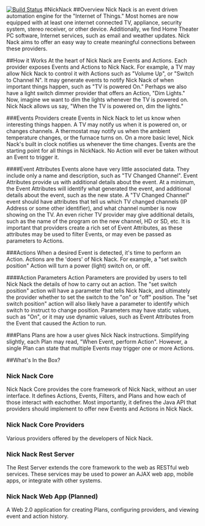 [![Build Status](https://drone.io/github.com/kmbulebu/NickNack/status.png)](https://drone.io/github.com/kmbulebu/NickNack/latest)
#NickNack 
##Overview
Nick Nack is an event driven automation engine for the "Internet of Things." Most homes are now equipped with at least one internet connected TV, appliance, security system, stereo receiver, or other device. Additionally, we find Home Theater PC software, Internet services, such as email and weather updates.  Nick Nack aims to offer an easy way to create meaningful connections between these providers.

##How it Works
At the heart of Nick Nack are Events and Actions. Each provider exposes Events and Actions to Nick Nack. For example, a TV may allow Nick Nack to control it with Actions such as "Volume Up", or "Switch to Channel N". It may generate events to notify Nick Nack of when important things happen, such as "TV is powered On." Perhaps we also have a light switch dimmer provider that offers an Action, "Dim Lights." Now, imagine we want to dim the lights whenever the TV is powered on. Nick Nack allows us say, "When the TV is powered on, dim the lights."

###Events
Providers create Events in Nick Nack to let us know when interesting things happen. A TV may notify us when it is powered on, or changes channels. A thermostat may notify us when the ambient temperature changes, or the furnace turns on. On a more basic level, Nick Nack's built in clock notifies us whenever the time changes.  Events are the starting point for all things in NickNack. No Action will ever be taken without an Event to trigger it.

####Event Attributes
Events alone have very little associated data. They include only a name and description, such as "TV Changed Channel". Event Attributes provide us with additional details about the event. At a minimum, the Event Attributes will identify what generated the event, and additional details about the event, such as the new state. A "TV Changed Channel" event should have attributes that tell us which TV changed channels (IP Address or some other identifier), and what channel number is now showing on the TV. An even richer TV provider may give additional details, such as the name of the program on the new channel, HD or SD, etc. It is important that providers create a rich set of Event Attributes, as these attributes may be used to filter Events, or may even be passed as parameters to Actions. 

###Actions
When a desired Event is detected, it's time to perform an Action. Actions are the 'doers' of Nick Nack. For example, a "set switch position" Action will turn a power (light) switch on, or off.

####Action Parameters
Action Parameters are provided by users to tell Nick Nack the details of how to carry out an action. The "set switch position" action will have a parameter that tells Nick Nack, and ultimately the provider whether to set the switch to the "on" or "off" position. The "set switch position" action will also likely have a parameter to identify which switch to instruct to change position. Parameters may have static values, such as "On", or it may use dynamic values, such as Event Attributes from the Event that caused the Action to run. 

###Plans
Plans are how a user gives Nick Nack instructions. Simplifying slightly, each Plan may read, "When Event, perform Action". However, a single Plan can state that multiple Events may trigger one or more Actions. 

##What's In the Box?

### Nick Nack Core
Nick Nack Core provides the core framework of Nick Nack, without an user interface. It defines Actions, Events, Filters, and Plans and how each of those interact with eachother. Most importantly, it defines the Java API that providers should implement to offer new Events and Actions in Nick Nack. 

### Nick Nack Core Providers
Various providers offered by the developers of Nick Nack.

### Nick Nack Rest Server
The Rest Server extends the core framework to the web as RESTful web services. These services may be used to power an AJAX web app, mobile apps, or integrate with other systems. 

### Nick Nack Web App (Planned)
A Web 2.0 application for creating Plans, configuring providers, and viewing event and action history. 

